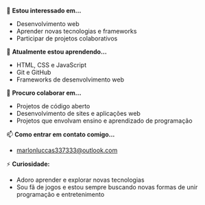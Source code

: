 👀 **Estou interessado em...**
- Desenvolvimento web
- Aprender novas tecnologias e frameworks
- Participar de projetos colaborativos

🌱 **Atualmente estou aprendendo...**
- HTML, CSS e JavaScript
- Git e GitHub
- Frameworks de desenvolvimento web

💞️ **Procuro colaborar em...**
- Projetos de código aberto
- Desenvolvimento de sites e aplicações web
- Projetos que envolvam ensino e aprendizado de programação

📫 **Como entrar em contato comigo...**
- marlonluccas337333@outlook.com

⚡ **Curiosidade:**
- Adoro aprender e explorar novas tecnologias
- Sou fã de jogos e estou sempre buscando novas formas de unir programação e entretenimento

